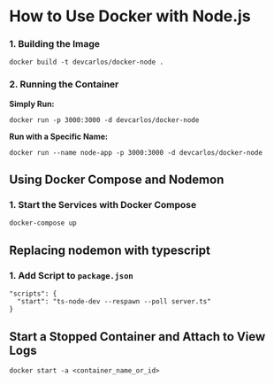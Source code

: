 
# How to Use Docker with Node.js

### 1. Building the Image

    docker build -t devcarlos/docker-node .

### 2. Running the Container

**Simply Run:**

    docker run -p 3000:3000 -d devcarlos/docker-node

**Run with a Specific Name:**

    docker run --name node-app -p 3000:3000 -d devcarlos/docker-node

## Using Docker Compose and Nodemon

### 1. Start the Services with Docker Compose

    docker-compose up

## Replacing nodemon with typescript

### 1. Add Script to `package.json`

    "scripts": {
      "start": "ts-node-dev --respawn --poll server.ts"
    }

## Start a Stopped Container and Attach to View Logs

    docker start -a <container_name_or_id>
